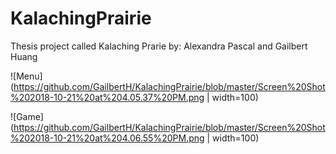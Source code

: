 # KalachingPrairie
Thesis project called Kalaching Prarie by: Alexandra Pascal and Gailbert Huang 

![Menu](https://github.com/GailbertH/KalachingPrairie/blob/master/Screen%20Shot%202018-10-21%20at%204.05.37%20PM.png | width=100)

![Game](https://github.com/GailbertH/KalachingPrairie/blob/master/Screen%20Shot%202018-10-21%20at%204.06.55%20PM.png | width=100)
